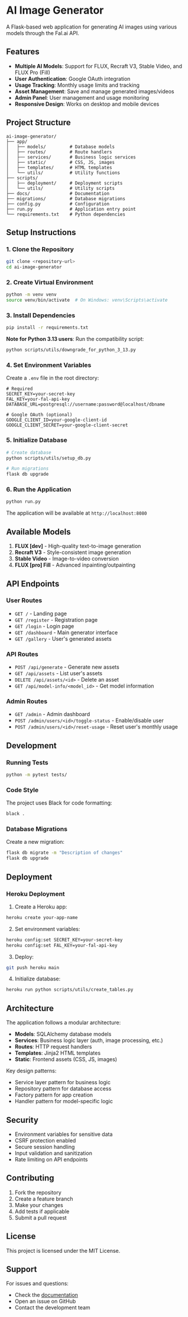 # AI Image Generator

A Flask-based web application for generating AI images using various models through the Fal.ai API.

## Features

- **Multiple AI Models**: Support for FLUX, Recraft V3, Stable Video, and FLUX Pro (Fill)
- **User Authentication**: Google OAuth integration
- **Usage Tracking**: Monthly usage limits and tracking
- **Asset Management**: Save and manage generated images/videos
- **Admin Panel**: User management and usage monitoring
- **Responsive Design**: Works on desktop and mobile devices

## Project Structure

```
ai-image-generator/
├── app/
│   ├── models/         # Database models
│   ├── routes/         # Route handlers
│   ├── services/       # Business logic services
│   ├── static/         # CSS, JS, images
│   ├── templates/      # HTML templates
│   └── utils/          # Utility functions
├── scripts/
│   ├── deployment/     # Deployment scripts
│   └── utils/          # Utility scripts
├── docs/               # Documentation
├── migrations/         # Database migrations
├── config.py           # Configuration
├── run.py              # Application entry point
└── requirements.txt    # Python dependencies
```

## Setup Instructions

### 1. Clone the Repository

```bash
git clone <repository-url>
cd ai-image-generator
```

### 2. Create Virtual Environment

```bash
python -m venv venv
source venv/bin/activate  # On Windows: venv\Scripts\activate
```

### 3. Install Dependencies

```bash
pip install -r requirements.txt
```

**Note for Python 3.13 users**: Run the compatibility script:
```bash
python scripts/utils/downgrade_for_python_3_13.py
```

### 4. Set Environment Variables

Create a `.env` file in the root directory:

```env
# Required
SECRET_KEY=your-secret-key
FAL_KEY=your-fal-api-key
DATABASE_URL=postgresql://username:password@localhost/dbname

# Google OAuth (optional)
GOOGLE_CLIENT_ID=your-google-client-id
GOOGLE_CLIENT_SECRET=your-google-client-secret
```

### 5. Initialize Database

```bash
# Create database
python scripts/utils/setup_db.py

# Run migrations
flask db upgrade
```

### 6. Run the Application

```bash
python run.py
```

The application will be available at `http://localhost:8080`

## Available Models

1. **FLUX [dev]** - High-quality text-to-image generation
2. **Recraft V3** - Style-consistent image generation
3. **Stable Video** - Image-to-video conversion
4. **FLUX [pro] Fill** - Advanced inpainting/outpainting

## API Endpoints

### User Routes
- `GET /` - Landing page
- `GET /register` - Registration page
- `GET /login` - Login page
- `GET /dashboard` - Main generator interface
- `GET /gallery` - User's generated assets

### API Routes
- `POST /api/generate` - Generate new assets
- `GET /api/assets` - List user's assets
- `DELETE /api/assets/<id>` - Delete an asset
- `GET /api/model-info/<model_id>` - Get model information

### Admin Routes
- `GET /admin` - Admin dashboard
- `POST /admin/users/<id>/toggle-status` - Enable/disable user
- `POST /admin/users/<id>/reset-usage` - Reset user's monthly usage

## Development

### Running Tests

```bash
python -m pytest tests/
```

### Code Style

The project uses Black for code formatting:

```bash
black .
```

### Database Migrations

Create a new migration:
```bash
flask db migrate -m "Description of changes"
flask db upgrade
```

## Deployment

### Heroku Deployment

1. Create a Heroku app:
```bash
heroku create your-app-name
```

2. Set environment variables:
```bash
heroku config:set SECRET_KEY=your-secret-key
heroku config:set FAL_KEY=your-fal-api-key
```

3. Deploy:
```bash
git push heroku main
```

4. Initialize database:
```bash
heroku run python scripts/utils/create_tables.py
```

## Architecture

The application follows a modular architecture:

- **Models**: SQLAlchemy database models
- **Services**: Business logic layer (auth, image processing, etc.)
- **Routes**: HTTP request handlers
- **Templates**: Jinja2 HTML templates
- **Static**: Frontend assets (CSS, JS, images)

Key design patterns:
- Service layer pattern for business logic
- Repository pattern for database access
- Factory pattern for app creation
- Handler pattern for model-specific logic

## Security

- Environment variables for sensitive data
- CSRF protection enabled
- Secure session handling
- Input validation and sanitization
- Rate limiting on API endpoints

## Contributing

1. Fork the repository
2. Create a feature branch
3. Make your changes
4. Add tests if applicable
5. Submit a pull request

## License

This project is licensed under the MIT License.

## Support

For issues and questions:
- Check the [documentation](docs/)
- Open an issue on GitHub
- Contact the development team 